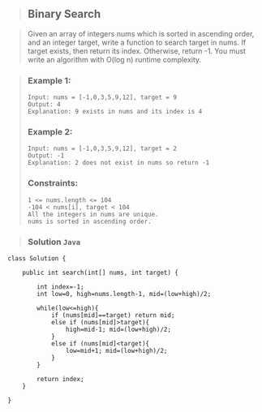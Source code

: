 >## Binary Search


>Given an array of integers nums which is sorted in ascending order, and an integer target, write a function to search target in nums. If target exists, then return its index. Otherwise, return -1.
>You must write an algorithm with O(log n) runtime complexity.

>### Example 1:
>```
>Input: nums = [-1,0,3,5,9,12], target = 9
>Output: 4
>Explanation: 9 exists in nums and its index is 4
>```
>### Example 2:
>```
>Input: nums = [-1,0,3,5,9,12], target = 2
>Output: -1
>Explanation: 2 does not exist in nums so return -1
>```
>### Constraints:
>```
>1 <= nums.length <= 104
>-104 < nums[i], target < 104
>All the integers in nums are unique.
>nums is sorted in ascending order.
>```

>### Solution `Java`
```
class Solution {

    public int search(int[] nums, int target) {
    
        int index=-1;
        int low=0, high=nums.length-1, mid=(low+high)/2;
        
        while(low<=high){
            if (nums[mid]==target) return mid;
            else if (nums[mid]>target){
                high=mid-1; mid=(low+high)/2;
            }
            else if (nums[mid]<target){
                low=mid+1; mid=(low+high)/2;
            }
        }
        
        return index;
    }
    
}
```
